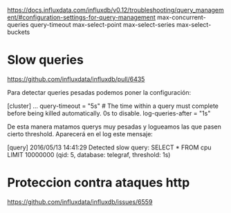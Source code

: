 https://docs.influxdata.com/influxdb/v0.12/troubleshooting/query_management/#configuration-settings-for-query-management
max-concurrent-queries
query-timeout
max-select-point
max-select-series
max-select-buckets


# Slow queries
https://github.com/influxdata/influxdb/pull/6435

Para detectar queries pesadas podemos poner la configuración:

[cluster]
  ...
  query-timeout = "5s" # The time within a query must complete before being killed automatically. 0s to disable.
  log-queries-after = "1s"

De esta manera matamos querys muy pesadas y logueamos las que pasen cierto threshold.
Aparecerá en el log este mensaje:

[query] 2016/05/13 14:41:29 Detected slow query: SELECT * FROM cpu LIMIT 10000000 (qid: 5, database: telegraf, threshold: 1s)


# Proteccion contra ataques http
https://github.com/influxdata/influxdb/issues/6559
